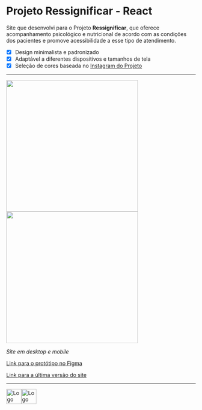 # Projeto Ressignificar - React


Site que desenvolvi para o Projeto **Ressignificar**, que oferece acompanhamento psicológico e nutricional de acordo com as condições dos pacientes e promove acessibilidade a esse tipo de atendimento.
 
 - [x] Design minimalista e padronizado
 - [x] Adaptável a diferentes dispositivos e tamanhos de tela
 - [x] Seleção de cores baseada no <a href="https://www.instagram.com/pro.ressignificar/"> Instagram do Projeto</a>

---
<img height="350px" src="https://drive.google.com/uc?export=view&id=17g-DNr_uO-63dJMptBGvAB6RBWARJlo-"> <img height="350px" src="https://drive.google.com/uc?export=view&id=19WREEEqckqHrKlgM8xmq-QVLo92tUwac"> 

*Site em desktop e mobile* 
<p><a href="https://www.figma.com/file/0UKoomO34OVNObpaVJAH8E/Projeto-Ressignificar?type=design&node-id=0%3A1&mode=design&t=gciR3olmM6QMiwL6-1">Link para o protótipo no Figma</a></p>
<p><a href="https://ressignificar.vercel.app/">Link para a última versão do site</a></p>
 
 ---
<img alt="Logo do React" width="40" height="40" src="https://cdn.jsdelivr.net/gh/devicons/devicon/icons/react/react-original-wordmark.svg" /><img alt="Logo do Bootstrap" width="40" height="40" src="https://cdn.jsdelivr.net/gh/devicons/devicon/icons/bootstrap/bootstrap-original-wordmark.svg" />

